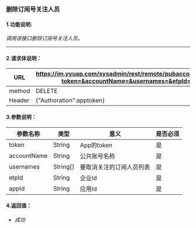 ### 删除订阅号关注人员

#### 1.功能说明:
*调用该接口删除订阅号关注人员。*
***

#### 2.请求体说明：


|URL|https://im.yyuap.com/sysadmin/rest/remote/pubaccount/unsubscribe?token=&accountName=&usernames=&etpId=&appId=|
|----|----|
|method|DELETE|
|Header|{"Authoration":apptoken}|

#### 3.参数说明：

|参数名称|类型|意义|是否必须|
|----|----|----|----|
|token|String|App的token|是|
|accountName|String|公共账号名称|是|
|usernames|String[]|要取消关注的订阅人员列表|是|
|etpId|String|企业Id|是|
|appId|String|应用Id|是|


#### 4.返回值：

- *成功*

	